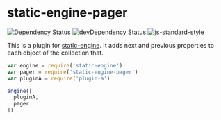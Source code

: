 # static-engine-pager

[![Dependency Status](https://david-dm.org/erickmerchant/static-engine-pager.svg?style=flat-square)](https://david-dm.org/erickmerchant/static-engine-pager) [![devDependency Status](https://david-dm.org/erickmerchant/static-engine-pager/dev-status.svg?style=flat-square)](https://david-dm.org/erickmerchant/static-engine-pager#info=devDependencies) [![js-standard-style](https://img.shields.io/badge/code%20style-standard-brightgreen.svg?style=flat)](https://github.com/feross/standard)

This is a plugin for [static-engine](https://github.com/erickmerchant/static-engine). It adds next and previous properties to each object of the collection that.

```javascript
var engine = require('static-engine')
var pager = require('static-engine-pager')
var pluginA = require('plugin-a')

engine([
  pluginA,
  pager
])
```
